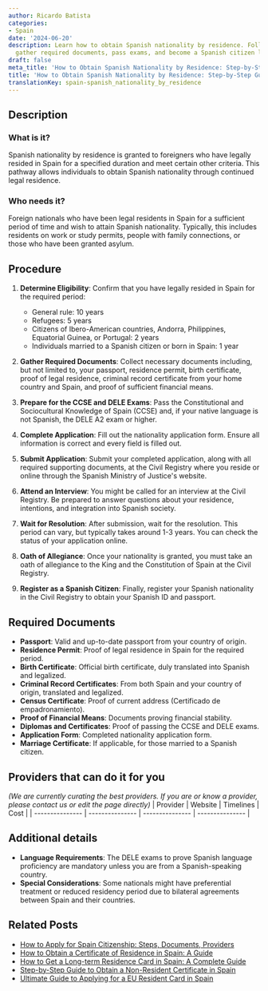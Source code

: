 ```yaml
---
author: Ricardo Batista
categories:
- Spain
date: '2024-06-20'
description: Learn how to obtain Spanish nationality by residence. Follow the steps,
  gather required documents, pass exams, and become a Spanish citizen legally.
draft: false
meta_title: 'How to Obtain Spanish Nationality by Residence: Step-by-Step Guide'
title: 'How to Obtain Spanish Nationality by Residence: Step-by-Step Guide'
translationKey: spain-spanish_nationality_by_residence
---
```


## Description
### What is it?
Spanish nationality by residence is granted to foreigners who have legally resided in Spain for a specified duration and meet certain other criteria. This pathway allows individuals to obtain Spanish nationality through continued legal residence.

### Who needs it?
Foreign nationals who have been legal residents in Spain for a sufficient period of time and wish to attain Spanish nationality. Typically, this includes residents on work or study permits, people with family connections, or those who have been granted asylum. 

## Procedure
1. **Determine Eligibility**: Confirm that you have legally resided in Spain for the required period:
   - General rule: 10 years
   - Refugees: 5 years 
   - Citizens of Ibero-American countries, Andorra, Philippines, Equatorial Guinea, or Portugal: 2 years
   - Individuals married to a Spanish citizen or born in Spain: 1 year

2. **Gather Required Documents**: Collect necessary documents including, but not limited to, your passport, residence permit, birth certificate, proof of legal residence, criminal record certificate from your home country and Spain, and proof of sufficient financial means.

3. **Prepare for the CCSE and DELE Exams**: Pass the Constitutional and Sociocultural Knowledge of Spain (CCSE) and, if your native language is not Spanish, the DELE A2 exam or higher.

4. **Complete Application**: Fill out the nationality application form. Ensure all information is correct and every field is filled out.

5. **Submit Application**: Submit your completed application, along with all required supporting documents, at the Civil Registry where you reside or online through the Spanish Ministry of Justice's website.

6. **Attend an Interview**: You might be called for an interview at the Civil Registry. Be prepared to answer questions about your residence, intentions, and integration into Spanish society.

7. **Wait for Resolution**: After submission, wait for the resolution. This period can vary, but typically takes around 1-3 years. You can check the status of your application online.

8. **Oath of Allegiance**: Once your nationality is granted, you must take an oath of allegiance to the King and the Constitution of Spain at the Civil Registry.

9. **Register as a Spanish Citizen**: Finally, register your Spanish nationality in the Civil Registry to obtain your Spanish ID and passport.

## Required Documents
- **Passport**: Valid and up-to-date passport from your country of origin.
- **Residence Permit**: Proof of legal residence in Spain for the required period.
- **Birth Certificate**: Official birth certificate, duly translated into Spanish and legalized.
- **Criminal Record Certificates**: From both Spain and your country of origin, translated and legalized.
- **Census Certificate**: Proof of current address (Certificado de empadronamiento).
- **Proof of Financial Means**: Documents proving financial stability.
- **Diplomas and Certificates**: Proof of passing the CCSE and DELE exams.
- **Application Form**: Completed nationality application form.
- **Marriage Certificate**: If applicable, for those married to a Spanish citizen.

## Providers that can do it for you
_(We are currently curating the best providers. If you are or know a provider, please contact us or edit the page directly)_
| Provider        |     Website     |     Timelines    |       Cost      |
| --------------- | --------------- | --------------- | --------------- |

## Additional details
- **Language Requirements**: The DELE exams to prove Spanish language proficiency are mandatory unless you are from a Spanish-speaking country.
- **Special Considerations**: Some nationals might have preferential treatment or reduced residency period due to bilateral agreements between Spain and their countries.



## Related Posts

- [How to Apply for Spain Citizenship: Steps, Documents, Providers](https://tramitit.com/guides/spain/citizenship_application/)
- [How to Obtain a Certificate of Residence in Spain: A Guide](https://tramitit.com/guides/spain/certificate_of_residence/)
- [How to Get a Long-term Residence Card in Spain: A Complete Guide](https://tramitit.com/guides/spain/long-term_residence_card/)
- [Step-by-Step Guide to Obtain a Non-Resident Certificate in Spain](https://tramitit.com/guides/spain/non-resident_certificate/)
- [Ultimate Guide to Applying for a EU Resident Card in Spain](https://tramitit.com/guides/spain/eu_resident_card_application/)